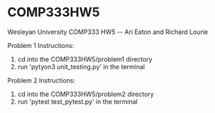 # COMP333HW5

Wesleyan University COMP333 HW5 -- Ari Eaton and Richard Lourie

Problem 1 Instructions:

1. cd into the COMP333HW5/problem1 directory
2. run 'pytyon3 unit_testing.py' in the terminal

Problem 2 Instructions:

1. cd into the COMP333HW5/problem2 directory
2. run 'pytest test_pytest.py' in the terminal
